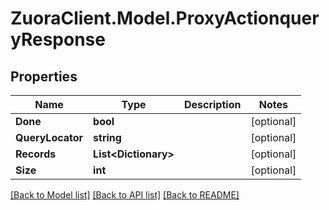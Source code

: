 # ZuoraClient.Model.ProxyActionqueryResponse

## Properties

Name | Type | Description | Notes
------------ | ------------- | ------------- | -------------
**Done** | **bool** |  | [optional] 
**QueryLocator** | **string** |  | [optional] 
**Records** | **List&lt;Dictionary&gt;** |  | [optional] 
**Size** | **int** |  | [optional] 

[[Back to Model list]](../README.md#documentation-for-models) [[Back to API list]](../README.md#documentation-for-api-endpoints) [[Back to README]](../README.md)

